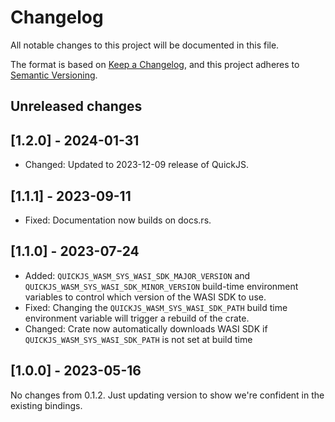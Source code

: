 # Changelog

All notable changes to this project will be documented in this file.

The format is based on [Keep a Changelog](https://keepachangelog.com/en/1.0.0/),
and this project adheres to [Semantic Versioning](https://semver.org/spec/v2.0.0.html).

## Unreleased changes

## [1.2.0] - 2024-01-31

- Changed: Updated to 2023-12-09 release of QuickJS.

## [1.1.1] - 2023-09-11

- Fixed: Documentation now builds on docs.rs.

## [1.1.0] - 2023-07-24

- Added: `QUICKJS_WASM_SYS_WASI_SDK_MAJOR_VERSION` and `QUICKJS_WASM_SYS_WASI_SDK_MINOR_VERSION` build-time environment variables to control which version of the WASI SDK to use.
- Fixed: Changing the `QUICKJS_WASM_SYS_WASI_SDK_PATH` build time environment variable will trigger a rebuild of the crate.
- Changed: Crate now automatically downloads WASI SDK if `QUICKJS_WASM_SYS_WASI_SDK_PATH` is not set at build time

## [1.0.0] - 2023-05-16

No changes from 0.1.2. Just updating version to show we're confident in the existing bindings.
